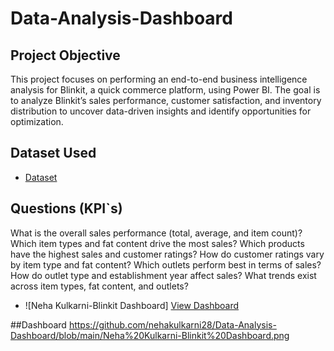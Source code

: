 # Data-Analysis-Dashboard
## Project Objective
 This project focuses on performing an end-to-end business intelligence analysis for Blinkit, a quick commerce platform, using Power BI. The goal is to analyze Blinkit’s sales performance, customer satisfaction, and inventory distribution to uncover data-driven insights and identify opportunities for optimization.
## Dataset Used
- <a href="https://github.com/nehakulkarni28/Data-Analysis-Dashboard">Dataset</a>
## Questions (KPI`s)
What is the overall sales performance (total, average, and item count)?
Which item types and fat content drive the most sales?
Which products have the highest sales and customer ratings?
How do customer ratings vary by item type and fat content?
Which outlets perform best in terms of sales?
How do outlet type and establishment year affect sales?
What trends exist across item types, fat content, and outlets?

-  ![Neha Kulkarni-Blinkit Dashboard] <a href="https://github.com/user-attachments/assets/c2ce0f6a-80cd-4a87-8ab7-8ff7a8427611)">View Dashboard</a> 

##Dashboard
https://github.com/nehakulkarni28/Data-Analysis-Dashboard/blob/main/Neha%20Kulkarni-Blinkit%20Dashboard.png
